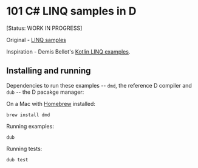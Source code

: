 # 101 C# LINQ samples in D

[Status: WORK IN PROGRESS]

Original - [LINQ samples](https://code.msdn.microsoft.com/101-LINQ-Samples-3fb9811b)

Inspiration - Demis Bellot's [Kotlin LINQ examples](https://github.com/mythz/kotlin-linq-examples).

## Installing and running

Dependencies to run these examples -- `dmd`, the reference D compiler  and `dub` -- the D pacakge manager:

On a Mac with [Homebrew](https://brew.sh) installed:

```
brew install dmd
```

Running examples:

```
dub
```

Running tests:

```
dub test
```

